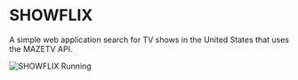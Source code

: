 # SHOWFLIX
A simple web application search for TV shows in the United States that uses the MAZETV API.

![SHOWFLIX Running](https://github.com/dflr10/SHOWFLIX/blob/main/Animation.gif) 
